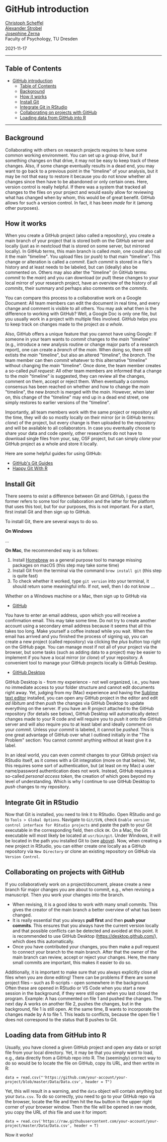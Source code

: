 # GitHub introduction

[Christoph Scheffel](christoph_scheffel@tu-dresden.de)<br>
[Alexander Strobel](alexander.strobel@tu-dresden.de)<br>
[Josephine Zerna](josephine.zerna@tu-dresden.de)<br>
Faculty of Psychology, TU Dresden

2021-11-17

---

## Table of Contents

- [GitHub introduction](#github-introduction)
  - [Table of Contents](#table-of-contents)
  - [Background](#background)
  - [How it works](#how-it-works)
  - [Install Git](#install-git)
  - [Integrate Git in RStudio](#integrate-git-in-rstudio)
  - [Collaborating on projects with GitHub](#collaborating-on-projects-with-github)
  - [Loading data from GitHub into R](#loading-data-from-github-into-R)

---

## Background

Collaborating with others on research projects requires to have some common working environment.
You can set up a group drive, but if something changes on that drive, it may not be easy to keep track of these changes.
Also, if some change eventually results in a dead end, you may want to go back to a previous point in the "timeline" of your analysis, but it may be not that easy to restore it because you do not know whether all changes since then have to be abandoned or only certain ones.
Here, version control is really helpful.
If there was a system that tracked all changes to the files on your project and would easily allow for reviewing what has changed when by whom, this would be of great benefit.
GitHub allows for such a version control. 
In fact, it has been *made* for it (among other purposes).

## How it works

When you create a GitHub project (also called a repository), you create a main branch of your project that is stored both on the GitHub server and locally (just as in nextcloud that is stored on some server, but mirrored locally).
In GitHub terms, this main branch is called *main*, one could also call it the main "timeline".
You upload files (or *push*) to that main "timeline". 
This change or alteration is called a *commit*. 
Each *commit* is stored in a file's history and at least needs to be labeled, but can (ideally) also be commented on. 
Others may also alter the "timeline" (in GitHub terms: *commit* to the *main*) and you can download (or *pull*) these changes to your local mirror of your research project, have an overview of the history of all *commits*, their summary and perhaps also comments on the *commits*.

You can compare this process to a collaborative work on a Google Document: 
All team members can edit the document in real time, and every change and comment is visible to all others.
You may ask what then is the difference to working with GitHub?
Well, a Google Doc is only one file, but you usually work in a project with multiple files involved.
GitHub helps you to keep track on changes made to the project *as a whole*.

Also, GitHub offers a unique feature that you cannot have using Google:
If someone in your team wants to *commit* changes to the *main* "timeline" (e.g., introduce a new analysis routine or change major parts of a research report), one can create a *branch* of the *main*. 
When doing so, there still extists the *main* "timeline", but also an altered "timeline", the *branch*.
The team member can then *commit* whatever to this alternative "timeline" without changing the *main* "timeline". 
Once done, the team member creates a so-called *pull request*: 
All other team members are informed that a change to the *main* "timeline" is suggested, they can review all the changes, comment on them, accept or reject them.
When eventually a common consensus has been reached on whether and how to change the *main* "timeline", the new *branch* is merged with the *main*. However, when later on, this change of the "timeline" may end up in a dead end street, one simply restores to earlier versions of the "timeline".

Importantly, all team members work with the same project or repository all the time, they will do so mostly locally on their mirror (or in GitHub terms: *clone*) of the project, but every change is then uploaded to the repository and will be available to all collaborators. 
In case you eventually choose to share your data and code openly, other researchers do not have to download single files from your, say, OSF project, but can simply *clone* your GitHub project as a whole and store it locally.

Here are some helpful guides for using GitHub:

- [GitHub's Git Guides](https://github.com/git-guides/install-git)
- [Happy Git With R](https://happygitwithr.com/install-git.html) 

## Install Git

There seems to exist a difference between Git and GitHub, I guess the former refers to some tool for collaboration and the latter for the platform that uses this tool, but for our purposes, this is not important. For a start, first install Git and then sign up to GitHub.

To install Git, there are several ways to do so.

**On Windows** 

...<!-- @Christoph/Josephine: please add instructions -->

**On Mac**, the recommended way is as follows:

1. Install [Homebrew](https://brew.sh/index_de) as a general purpose tool to manage missing packages on macOS (this step may take some time)
2. Install Git from the terminal via the command `brew install git` (this step is quite fast)
3. To check whether it worked, type `git version` into your terminal, it should return some meaningful info. If not, well, then I do not know ...

Whether on a Windows machine or a Mac, then sign up to GitHub via  

- [GitHub](https://github.com)

You have to enter an email address, upon which you will receive a confirmation email. This may take some time. Do not try to create another account using a secondary email address because it seems that all this takes too long. Make yourself a coffee instead while you wait. When the email has arrived and you finished the process of signing up, you can create a new project (called repository) via clicking the *plus* button top right on the GitHub page. You can manage most if not all of your project via the browser, but some tasks (such as adding data to a project) may be easier to implement if you have a local mirror (or *clone*) of your repository. A convenient tool to manage your GitHub projects locally is GitHub Desktop.

- [GitHub Desktop](https://desktop.github.com)

GitHub Desktop is - from my experience - not well organized, i.e., you have no immediate access to your folder structure and cannot edit documents right away. Yet, judging from my (Mac) experience and having the [Sublime text editor](https://www.sublimetext.com) installed, you can open any GitHub project in the editor and edit *ad libitum* and then *push* the changes via GitHub Desktop to update everything on the server. If you have an R project attached to the GitHub repository (for details see below), GitHub Desktop will automatically detect changes made to your R code and will require you to *push* it onto the GitHub server and will also require you to at least label and ideally comment on your *commit*. Unless your *commit* is labeled, it cannot be *pushed*. This is one great advantage of GitHub over what I outlined initially in the "The Problem" section: You cannot *commit* anything without at least give it a label.

In an ideal world, you can even *commit* changes to your GitHub project via RStudio itself, as it comes with a Git integration (more on that below). Yet, this requires some sort of authentication, but (at least on my Mac) a user name/password authentication does not work. Instead, GitHub requires a so-called *personal access token*, the creation of which goes beyond my level of understanding. Which is why I continue to use GitHub Desktop to *push* changes to my repository.

## Integrate Git in RStudio

Now that Git is installed, you need to link it to RStudio. 
Open RStudio and go to `Tools > Global Options`. 
Navigate to `Git/SVN`, check `Enable version control interface for RStudio projects` and paste the path to your Git executable in the corresponding field, then click `OK`.
On a Mac, the Git executable will most likely be located at `usr/bin/git`. 
Under Windows, it will be located in the path you installed Git to (see [above](#Install-Git)).
Now, when creating a new project in RStudio, you can either create one locally as a GitHub repository via `New Directory` or clone an existing repository on GitHub via `Version Control`. 

## Collaborating on projects with GitHub

If you collaboratively work on a project/document, please create a new branch für major changes you are about to commit, e.g., when revising a manuscript. 
Then you work your changes into the branch.
- When revising, it is a good idea to work with many small commits. This gives the creator of the main branch a better overview of what has been changed.
- It is really essential that you always **pull first** and then **push your commits**. This ensures that you always have the current version locally and that possible conflicts can be detected and avoided at this point. It is recommended to use GitHub Desktop (https://desktop.github.com/), which does this automatically.
- Once you have contributed your changes, you then make a pull request to connect your branch to the main branch. After that the owner of the main branch can review, accept or reject your changes. Here, the many small commits are important, this makes it easier to do so.

Additionally, it is important to make sure that you always explicitly close all files when you are done editing! There can be problems if there are some project files – such as R-scripts - open somewhere in the background. Often these are opened in RStudio or VS Code when you start a new session in the background, if they were still open when you last closed the program. Example: A has commented on file 1 and pushed the changes. The next day A works on another file 2, pushes the changes, but in the background, file 1 is still open. At the same time, B wants to incorporate the changes made by A to file 1. This leads to conflicts, because the open file 1 does not correspond to the status that B pushes to Git.

## Loading data from GitHub into R

Usually, you have cloned a given GitHub project and open any data or script file from your local directory. 
Yet, it may be that you simply want to load, e.g., data directly from a GitHub repo into R. 
The (seemingly) correct way to do so would be to locate the file on GitHub, copy its URL, and then wrtite in R:

```
data = read.csv("'https://github.com/your-account/your-project/blob/master/Data/Data.csv', header = T")
```

Yet, this will result in a warning, and the `data` object will contain anything but your `Data.csv`. 
To do so correctly, you need to go to your GitHub repo via the browser, locate the file and then hit the `Raw` button in the upper right corner of your browser window. 
Then the file will be opened in raw mode, you copy the URL of *this* file and use it for import:

```
data = read.csv('https://raw.githubusercontent.com/your-account/your-project/master/Data/Data.csv', header = T)
```

Now it works!

